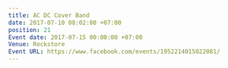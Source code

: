 ```yaml
---
title: AC DC Cover Band
date: 2017-07-10 08:02:00 +07:00
position: 21
Event date: 2017-07-15 00:00:00 +07:00
Venue: Rockstore
Event URL: https://www.facebook.com/events/1952214015022081/
---
```


